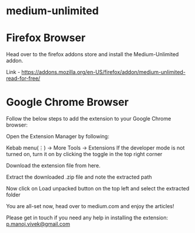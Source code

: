 # medium-unlimited
# Firefox Browser
Head over to the firefox addons store and install the Medium-Unlimited addon.

Link - https://addons.mozilla.org/en-US/firefox/addon/medium-unlimited-read-for-free/



# Google Chrome Browser
Follow the below steps to add the extension to your Google Chrome browser:

Open the Extension Manager by following:

Kebab menu(⋮) -> More Tools -> Extensions
If the developer mode is not turned on, turn it on by clicking the toggle in the top right corner

Download the extension file from here.

Extract the downloaded .zip file and note the extracted path

Now click on Load unpacked button on the top left and select the extracted folder

You are all-set now, head over to medium.com and enjoy the articles!

Please get in touch if you need any help in installing the extension: p.manoj.vivek@gmail.com
